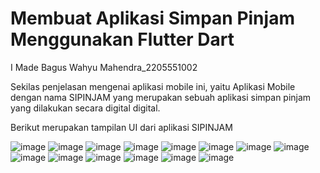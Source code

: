 # Membuat Aplikasi Simpan Pinjam Menggunakan Flutter Dart

I Made Bagus Wahyu Mahendra_2205551002

Sekilas penjelasan mengenai aplikasi mobile ini, yaitu Aplikasi Mobile dengan nama SIPINJAM yang merupakan sebuah aplikasi simpan pinjam yang dilakukan secara digital digital.

Berikut merupakan tampilan UI dari aplikasi SIPINJAM

![image](https://github.com/BagusWahyuMahendra/tugas-pemrogramanMobile/assets/114908291/397805be-8ae6-4ca6-a2e2-a94baf072822)
![image](https://github.com/BagusWahyuMahendra/tugas-pemrogramanMobile/assets/114908291/7599a842-e06d-4a29-b655-400e6293bf82)
![image](https://github.com/BagusWahyuMahendra/tugas-pemrogramanMobile/assets/114908291/4cd9de59-f2f5-4379-8ba4-6a84936b73d8)
![image](https://github.com/BagusWahyuMahendra/tugas-pemrogramanMobile/assets/114908291/79e8c8a6-37e3-4ebb-8368-831da0dd83f3)
![image](https://github.com/BagusWahyuMahendra/tugas-pemrogramanMobile/assets/114908291/e1869f92-c5e1-4a7b-ad5c-0db89f69b453)
![image](https://github.com/BagusWahyuMahendra/tugas-pemrogramanMobile/assets/114908291/a7ffb9cc-7f58-4c47-9935-bf317b991897)
![image](https://github.com/BagusWahyuMahendra/tugas-pemrogramanMobile/assets/114908291/daea8be8-2486-48f3-886b-5a4227514c8b)
![image](https://github.com/BagusWahyuMahendra/tugas-pemrogramanMobile/assets/114908291/05f0f3c5-ea3d-47c0-bcec-fe02bca04808)
![image](https://github.com/BagusWahyuMahendra/tugas-pemrogramanMobile/assets/114908291/027c75f5-13c6-4766-8a5f-ba43d28ca91a)
![image](https://github.com/BagusWahyuMahendra/tugas-pemrogramanMobile/assets/114908291/86e2c1fe-289c-40bb-be45-4e56afd09e97)
![image](https://github.com/BagusWahyuMahendra/tugas-pemrogramanMobile/assets/114908291/b725403a-4e31-47bd-a2ae-587b6f99b091)
![image](https://github.com/BagusWahyuMahendra/tugas-pemrogramanMobile/assets/114908291/00917eab-7c3c-4f1b-962c-cf1195edff52)
![image](https://github.com/BagusWahyuMahendra/tugas-pemrogramanMobile/assets/114908291/a1b2fccf-4d15-4d16-9ee3-077373b44ada)
![image](https://github.com/BagusWahyuMahendra/tugas-pemrogramanMobile/assets/114908291/76af9e0e-b2c7-4fd8-98cb-9bfc69a63747)













































